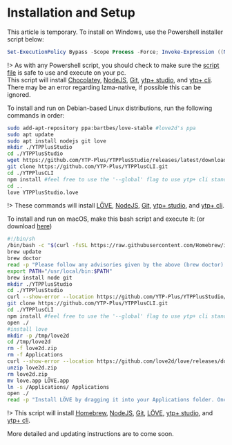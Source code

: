 # Installation and Setup

This article is temporary. To install on Windows, use the Powershell installer script below:
```powershell
Set-ExecutionPolicy Bypass -Scope Process -Force; Invoke-Expression ((New-Object System.Net.WebClient).DownloadString('https://ytp-plus.github.io/Install-YTPPlusSuite.ps1'))
```

!> As with any Powershell script, you should check to make sure the [script file](https://ytp-plus.github.io/Install-YTPPlusSuite.ps1) is safe to use and execute on your pc.
</br>This script will install [Chocolatey](https://chocolatey.org/), [NodeJS](https://nodejs.org/en/), [Git](https://git-scm.com/), [ytp+ studio](https://github.com/YTP-Plus/YTPPlusStudio), and [ytp+ cli](https://github.com/YTP-Plus/YTPPlusCLI).
</br>There may be an error regarding lzma-native, if possible this can be ignored.

To install and run on Debian-based Linux distributions, run the following commands in order:

```bash
sudo add-apt-repository ppa:bartbes/love-stable #love2d's ppa
sudo apt update
sudo apt install nodejs git love
mkdir ./YTPPlusStudio
cd ./YTPPlusStudio
wget https://github.com/YTP-Plus/YTPPlusStudio/releases/latest/download/YTPPlusStudio.love
git clone https://github.com/YTP-Plus/YTPPlusCLI.git
cd ./YTPPlusCLI
npm install #feel free to use the '--global' flag to use ytp+ cli standalone (as the 'ytpplus' command)
cd ..
love YTPPlusStudio.love
```

!> These commands will install [LÖVE](https://love2d.org/), [NodeJS](https://nodejs.org/en/), [Git](https://git-scm.com/), [ytp+ studio](https://github.com/YTP-Plus/YTPPlusStudio), and [ytp+ cli](https://github.com/YTP-Plus/YTPPlusCLI).

To install and run on macOS, make this bash script and execute it: (or download [here](https://ytp-plus.github.io/Install-YTPPlusSuite-macOS.sh))

```bash
#!/bin/sh
/bin/bash -c "$(curl -fsSL https://raw.githubusercontent.com/Homebrew/install/master/install.sh)" #installs homebrew -- remove if already installed
brew update
brew doctor
read -p "Please follow any advisories given by the above (brew doctor) before continuing. Press any key to continue..."
export PATH="/usr/local/bin:$PATH"
brew install node git
mkdir ./YTPPlusStudio
cd ./YTPPlusStudio
curl --show-error --location https://github.com/YTP-Plus/YTPPlusStudio/releases/latest/download/YTPPlusStudio.love --output YTPPlusStudio.love
git clone https://github.com/YTP-Plus/YTPPlusCLI.git
cd ./YTPPlusCLI
npm install #feel free to use the '--global' flag to use ytp+ cli standalone (as the 'ytpplus' command)
open ./
#install love
mkdir -p /tmp/love2d
cd /tmp/love2d
rm -f love2d.zip
rm -f Applications
curl --show-error --location https://github.com/love2d/love/releases/download/11.3/love-11.3-macos.zip > love2d.zip
unzip love2d.zip
rm love2d.zip
mv love.app LÖVE.app
ln -s /Applications/ Applications
open ./
read -p "Install LÖVE by dragging it into your Applications folder. Once it is finished, you may press a key to exit. To launch ytp+ studio, open the .love file."
```

!> This script will install [Homebrew](https://brew.sh/), [NodeJS](https://nodejs.org/en/), [Git](https://git-scm.com/), [LÖVE](https://love2d.org/), [ytp+ studio](https://github.com/YTP-Plus/YTPPlusStudio), and [ytp+ cli](https://github.com/YTP-Plus/YTPPlusCLI).

More detailed and updating instructions are to come soon.